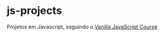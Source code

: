 # js-projects
Projetos em Javascript, seguindo o [Vanilla JavaScript Course](https://www.youtube.com/watch?v=3PHXvlpOkf4&t=4770s)
